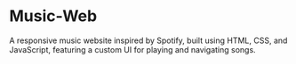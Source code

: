 # Music-Web
A responsive music website inspired by Spotify, built using HTML, CSS, and JavaScript, featuring a custom UI for playing and navigating songs.
